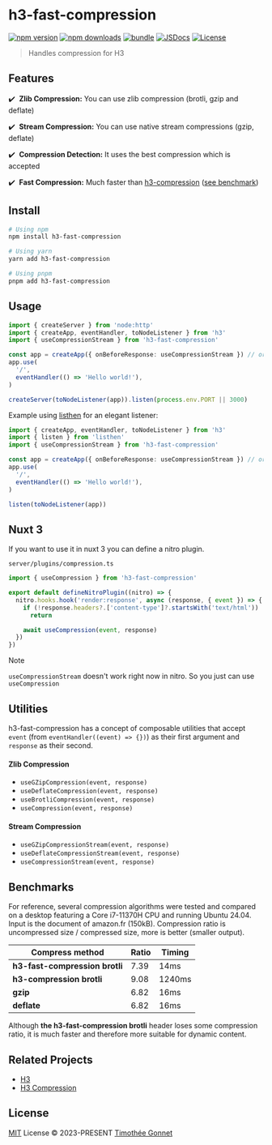 # h3-fast-compression

[![npm version][npm-version-src]][npm-version-href]
[![npm downloads][npm-downloads-src]][npm-downloads-href]
[![bundle][bundle-src]][bundle-href]
[![JSDocs][jsdocs-src]][jsdocs-href]
[![License][license-src]][license-href]

> Handles compression for H3

## Features

✔️ &nbsp;**Zlib Compression:** You can use zlib compression (brotli, gzip and deflate)

✔️ &nbsp;**Stream Compression:** You can use native stream compressions (gzip, deflate)

✔️ &nbsp;**Compression Detection:** It uses the best compression which is accepted

✔️ &nbsp;**Fast Compression:** Much faster than [h3-compression](https://github.com/CodeDredd/h3-compression) ([see benchmark](#Benchmarks))



## Install

```bash
# Using npm
npm install h3-fast-compression

# Using yarn
yarn add h3-fast-compression

# Using pnpm
pnpm add h3-fast-compression
```

## Usage

```ts
import { createServer } from 'node:http'
import { createApp, eventHandler, toNodeListener } from 'h3'
import { useCompressionStream } from 'h3-fast-compression'

const app = createApp({ onBeforeResponse: useCompressionStream }) // or { onBeforeResponse: useCompression }
app.use(
  '/',
  eventHandler(() => 'Hello world!'),
)

createServer(toNodeListener(app)).listen(process.env.PORT || 3000)
```

Example using <a href="https://github.com/unjs/listhen">listhen</a> for an elegant listener:

```ts
import { createApp, eventHandler, toNodeListener } from 'h3'
import { listen } from 'listhen'
import { useCompressionStream } from 'h3-fast-compression'

const app = createApp({ onBeforeResponse: useCompressionStream }) // or { onBeforeResponse: useCompression }
app.use(
  '/',
  eventHandler(() => 'Hello world!'),
)

listen(toNodeListener(app))
```

## Nuxt 3

If you want to use it in nuxt 3 you can define a nitro plugin.

`server/plugins/compression.ts`
````ts
import { useCompression } from 'h3-fast-compression'

export default defineNitroPlugin((nitro) => {
  nitro.hooks.hook('render:response', async (response, { event }) => {
    if (!response.headers?.['content-type']?.startsWith('text/html'))
      return

    await useCompression(event, response)
  })
})
````
> [!NOTE]  
> `useCompressionStream` doesn't work right now in nitro. So you just can use `useCompression`

## Utilities

h3-fast-compression has a concept of composable utilities that accept `event` (from `eventHandler((event) => {})`) as their first argument and `response` as their second.

#### Zlib Compression

- `useGZipCompression(event, response)`
- `useDeflateCompression(event, response)`
- `useBrotliCompression(event, response)`
- `useCompression(event, response)`

#### Stream Compression

- `useGZipCompressionStream(event, response)`
- `useDeflateCompressionStream(event, response)`
- `useCompressionStream(event, response)`

## Benchmarks

For reference, several compression algorithms were tested and compared on a desktop featuring a Core i7-11370H CPU and running Ubuntu 24.04. 
Input is the document of amazon.fr (150kB). Compression ratio is uncompressed size / compressed size, more is better (smaller output).

| Compress method                 | Ratio | Timing     |
| ---------------                 | ------| -----------|
| **h3-fast-compression brotli**  | 7.39  |     14ms   |
| **h3-compression brotli**       | 9.08  |   1240ms   |
| **gzip**                        | 6.82  |     16ms   |
| **deflate**                     | 6.82  |     16ms   |

Although **the h3-fast-compression brotli** header loses some compression ratio, it is much faster and therefore more suitable for dynamic content.

## Related Projects

- [H3](https://github.com/unjs/h3)
- [H3 Compression](https://github.com/CodeDredd/h3-compression)

## License

[MIT](./LICENSE) License © 2023-PRESENT [Timothée Gonnet](https://github.com/TimGonnet)


<!-- Badges -->

[npm-version-src]: https://img.shields.io/npm/v/h3-fast-compression?style=flat&colorA=080f12&colorB=1fa669
[npm-version-href]: https://npmjs.com/package/h3-fast-compression
[npm-downloads-src]: https://img.shields.io/npm/dm/h3-fast-compression?style=flat&colorA=080f12&colorB=1fa669
[npm-downloads-href]: https://npmjs.com/package/h3-fast-compression
[bundle-src]: https://img.shields.io/bundlephobia/minzip/h3-fast-compression?style=flat&colorA=080f12&colorB=1fa669&label=minzip
[bundle-href]: https://bundlephobia.com/result?p=h3-fast-compression
[license-src]: https://img.shields.io/github/license/TimGonnet/h3-fast-compression.svg?style=flat&colorA=080f12&colorB=1fa669
[license-href]: https://github.com/TimGonnet/h3-fast-compression/blob/main/LICENSE
[jsdocs-src]: https://img.shields.io/badge/jsdocs-reference-080f12?style=flat&colorA=080f12&colorB=1fa669
[jsdocs-href]: https://www.jsdocs.io/package/h3-fast-compression
